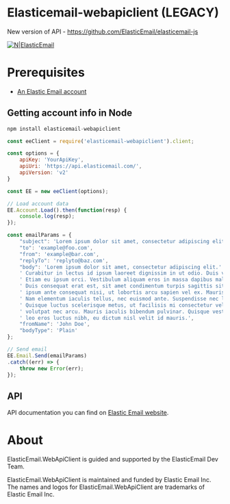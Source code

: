 # Elasticemail-webapiclient (LEGACY)

New version of API - https://github.com/ElasticEmail/elasticemail-js

[![N|ElasticEmail](https://elasticemail.com/wp-content/uploads/2018/05/100x100.png)](https://elasticemail.com)

# Prerequisites #
* [An Elastic Email account](https://elasticemail.com/account/)

## Getting account info in Node ##
```js	
npm install elasticemail-webapiclient
```

```js
const eeClient = require('elasticemail-webapiclient').client;

const options = {
    apiKey: 'YourApiKey',
    apiUri: 'https://api.elasticemail.com/',
    apiVersion: 'v2'
}

const EE = new eeClient(options);

// Load account data
EE.Account.Load().then(function(resp) {
    console.log(resp);
});

const emailParams = {
    "subject": 'Lorem ipsum dolor sit amet, consectetur adipiscing elit.',
    "to": 'example@foo.com',
    "from": 'example@bar.com',
    "replyTo": 'replyto@baz.com',
    "body": 'Lorem ipsum dolor sit amet, consectetur adipiscing elit.' +
    ' Curabitur in lectus id ipsum laoreet dignissim in ut odio. Duis volutpat arcu dolor, eu cursus mi vestibulum ut.' +
    ' Etiam eu ipsum orci. Vestibulum aliquam eros in massa dapibus malesuada. Proin sit amet blandit nulla, eu porttitor neque.' +
    ' Duis consequat erat est, sit amet condimentum turpis sagittis sit amet. Nam fringilla, tellus ac euismod elementum,' +
    ' ipsum ante consequat nisi, ut lobortis arcu sapien vel ex. Mauris sit amet magna a ipsum porttitor hendrerit.' +
    ' Nam elementum iaculis tellus, nec euismod ante. Suspendisse nec lobortis magna, at placerat augue.' +
    ' Quisque luctus scelerisque metus, ut facilisis mi consectetur vel. Ut augue diam, ornare dictum tincidunt a,' +
    ' volutpat nec arcu. Mauris iaculis bibendum pulvinar. Quisque vestibulum, magna quis aliquam tincidunt,' +
    ' leo eros luctus nibh, eu dictum nisl velit id mauris.',
    "fromName": 'John Doe',
    "bodyType": 'Plain'
};

// Send email
EE.Email.Send(emailParams)
.catch((err) => {
    throw new Error(err);
});
```	


## API ##
API documentation you can find on [Elastic Email website](https://api.elasticemail.com/public/help).

# About #
ElasticEmail.WebApiClient is guided and supported by the ElasticEmail Dev Team.

ElasticEmail.WebApiClient is maintained and funded by Elastic Email Inc. The names and logos for ElasticEmail.WebApiClient are trademarks of Elastic Email Inc.
